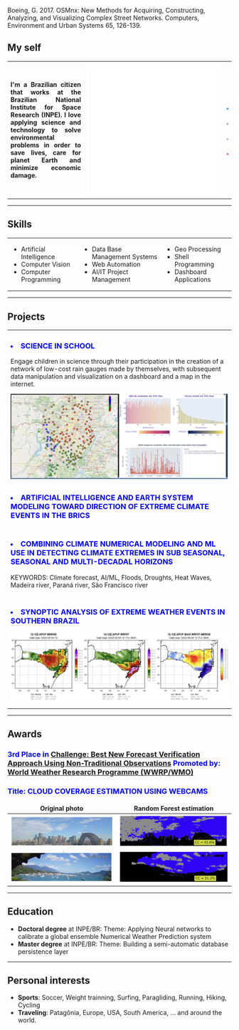 <!-- BEGIN OF COMMENTS
https://www.markdownguide.org/
https://www.markdownguide.org/cheat-sheet
https://icons-for-free.com/
This is a landing page
END OF COMMENTS -->

<style>
td, th, tr {
   border: none!important;
}
</style>

Boeing, G. 2017. OSMnx: New Methods for Acquiring, Constructing, Analyzing, and Visualizing Complex Street Networks. Computers, Environment and Urban Systems 65, 126-139.



## My self
<table>
   <tr>
      <td width="60%" align="justify">
         <h4>I'm a Brazilian citizen that works at the Brazilian National Institute for Space Research (INPE). I love applying science and technology to solve environmental problems in order to save lives, care for planet Earth and minimize economic damage.</h4>
      </td>
      <td>
         <embed type="text/html" src="assets/INPE.html" width="300" height="300">
      </td>
      <td align="center">
         <a href="https://www.linkedin.com/in/jrmgarcia/" target="_blank"><img src="assets/img/linkedin_64.png" /></a>&nbsp;
         <a href="https://github.com/Garcia-INPE" target="_blank"><img src="assets/img/github_64.png" /></a>&nbsp;
         <a href="https://www.youtube.com/@Garcia_AI_Dev" target="_blank"><img src="assets/img/youtube_64.png" /></a>&nbsp;
         <a href="https://www.instagram.com/garcia_ai_dev" target="_blank"><img src="assets/img/instagram_64.png" /></a>
         <!-- | <img src="assets/img/JRMGarcia.jpeg" alt="JRMG_Headshot" width="200" align="right" /> -->
      </td>
   </tr>
</table>

---
## Skills 

<table>
   <tr>
      <td><ul><li>Artificial Intelligence</li><li>Computer Vision</li><li>Computer Programming</li></ul></td>
      <td><ul><li>Data Base Management Systems</li><li>Web Automation</li><li>AI/IT Project Management</li></ul></td>
      <td><ul><li>Geo Processing</li><li>Shell Programming</li><li>Dashboard Applications</li></ul></td>
   </tr>
</table>
  
---
## Projects

<table>
   <tr><td>
      <h3 style="color:blue"><b><li>SCIENCE IN SCHOOL</li></b></h3>
      <p>Engage children in science through their participation in the creation of a network of low-cost rain gauges made by themselves, with subsequent data manipulation and visualization on a dashboard and a map in the internet.</p>
      <img src="assets/img/ScienceInSchool.jpg" /> 
   </td></tr>

   <tr><td>
      <h3 style="color:blue"><b><li>ARTIFICIAL INTELLIGENCE AND EARTH SYSTEM MODELING TOWARD DIRECTION OF EXTREME CLIMATE EVENTS IN THE BRICS</li></b></h3>
   </td></tr>

   <tr><td>
      <h3 style="color:blue"><b><li>COMBINING CLIMATE NUMERICAL MODELING AND ML USE IN DETECTING CLIMATE EXTREMES IN SUB SEASONAL, SEASONAL AND MULTI-DECADAL HORIZONS</li></b></h3>
      <p>KEYWORDS: Climate forecast, AI/ML, Floods, Droughts, Heat Waves, Madeira river, Paraná river, São Francisco river</p>
   </td></tr>

   <tr><td>
      <h3 style="color:blue"><b><li>SYNOPTIC ANALYSIS OF EXTREME WEATHER EVENTS IN SOUTHERN BRAZIL</li></b></h3>
      <p><img src="assets/img/Aval_ProjGustEscobar.jpg" align="center"/></p>
   </td></tr>
</table>
   
---
## Awards
<h3 style="color:blue"><b>3rd Place in <a href="https://community.wmo.int/en/wgfvrhiweatherwinners-2nd-international-verification-challenge-best-new-verification-metric-making-use-non-traditional-observations">Challenge: Best New Forecast Verification Approach Using Non-Traditional Observations</a></b> Promoted by: <a href="https://community.wmo.int/en/activity-areas/wwrp">World Weather Research Programme (WWRP/WMO)</a></h3>

<h3 style="color:blue">Title: <b>CLOUD COVERAGE ESTIMATION USING WEBCAMS</b></h3>

| Original photo | Random Forest estimation |
|:-:|:-:|
| <img src="assets/img/NonConv-Sidney-Photo.jpg" /> | <img src="assets/img/NonConv-Sidney-RF.jpg" /> |
| <img src="assets/img/NonConv-Ilhabela-Photo.jpg" /> | <img src="assets/img/NonConv-Ilhabela-RF.jpg" /> |

---
## Education
* **Doctoral degree** at INPE/BR: Theme: Applying Neural networks to calibrate a global ensemble Numerical Weather Prediction system
* **Master degree** at INPE/BR: Theme: Building a semi-automatic database persistence layer

---
## Personal interests
* **Sports**: Soccer, Weight trainning, Surfing, Paragliding, Running, Hiking, Cycling
* **Traveling**: Patagônia, Europe, USA, South America, ... and around the world.
  
